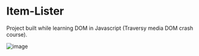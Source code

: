 # Item-Lister
Project built while learning DOM in Javascript (Traversy media DOM crash course).

![image](https://user-images.githubusercontent.com/65789190/165496476-22c1e997-e7b8-4c08-8fc1-c8bb1105fdf2.png)
